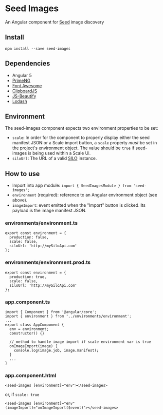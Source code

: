 # Seed Images
An Angular component for [Seed](https://ngageoint.github.io/seed/) image discovery

## Install
`npm install --save seed-images`

## Dependencies
* Angular 5
* [PrimeNG](https://www.primefaces.org/primeng/)
* [Font Awesome](http://fontawesome.io)
* [ClipboardJS](https://clipboardjs.com/)
* [JS-Beautify](https://github.com/beautify-web/js-beautify)
* [Lodash](https://lodash.com)

## Environment
The seed-images component expects two environment properties to be set:

* `scale`: In order for the component to properly display either the seed manifest JSON or a Scale import button, a `scale` property *must* be set in the project's environment object. The value should be `true` if seed-images is being used within a Scale UI.
* `siloUrl`: The URL of a valid [SILO](https://github.com/ngageoint/seed-silo) instance.

## How to use
* Import into app module: `import { SeedImagesModule } from 'seed-images';`
* `environment` (required): reference to an Angular environment object (see above).
* `imageImport`: event emitted when the "Import" button is clicked. Its payload is the image manifest JSON.

### environments/environment.ts
```
export const environment = {
  production: false,
  scale: false,
  siloUrl: 'http://mySiloApi.com'
};
```

### environments/environment.prod.ts
```
export const environment = {
  production: true,
  scale: false,
  siloUrl: 'http://mySiloApi.com'
};
```

### app.component.ts
```
import { Component } from '@angular/core';
import { environment } from '../environments/environment';
...
export class AppComponent {
  env = environment;
  constructor() {}

  // method to handle image import if scale environment var is true
  onImageImport(image) {
    console.log(image.job, image.manifest);
  }
  ...
}
```

### app.component.html
```
<seed-images [environment]="env"></seed-images>
```
or, if `scale: true`
```
<seed-images [environment]="env" (imageImport)="onImageImport($event)"></seed-images>
```
